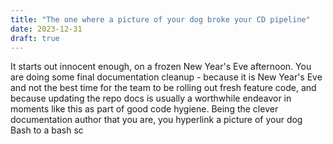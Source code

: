 ```yaml
---
title: "The one where a picture of your dog broke your CD pipeline"
date: 2023-12-31
draft: true
---
```

It starts out innocent enough, on a frozen New Year's Eve afternoon. You are doing some final documentation cleanup - because it is New Year's Eve and not the best time for the team to be rolling out fresh feature code, and because updating the repo docs is usually a worthwhile endeavor in moments like this as part of good code hygiene. Being the clever documentation author that you are, you hyperlink a picture of your dog Bash to a bash sc 
<!--stackedit_data:
eyJoaXN0b3J5IjpbMjA0NzU5Nzk0MCwxMDgwMzQ2ODMxXX0=
-->